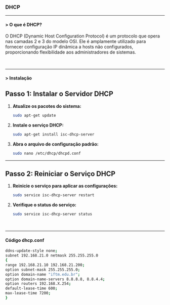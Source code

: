 <h3>DHCP</h3>
<hr>
<h4>> O que é DHCP?</h4>
<p>
  O DHCP (Dynamic Host Configuration Protocol) é um protocolo que opera nas camadas 2 e 3 do modelo OSI. Ele é amplamente utilizado para fornecer configuração IP dinâmica a hosts não configurados, proporcionando flexibilidade aos administradores de sistemas.
</p>
<br>
<hr>
<h4>> Instalação</h4>

## Passo 1: Instalar o Servidor DHCP
1. **Atualize os pacotes do sistema:**
   ```bash
   sudo apt-get update
   ```

2. **Instale o serviço DHCP:**
   ```bash
   sudo apt-get install isc-dhcp-server
   ```

3. **Abra o arquivo de configuração padrão:**
   ```bash
   sudo nano /etc/dhcp/dhcpd.conf
   ```

---

## Passo 2: Reiniciar o Serviço DHCP
1. **Reinicie o serviço para aplicar as configurações:**
   ```bash
   sudo service isc-dhcp-server restart
   ```

2. **Verifique o status do serviço:**
   ```bash
   sudo service isc-dhcp-server status
   ```




<br>
<hr>
<h4>Código dhcp.conf</h4>

```bash
ddns-update-style none;
subnet 192.168.21.0 netmask 255.255.255.0
{
range 192.168.21.10 192.168.21.200;
option subnet-mask 255.255.255.0;
option domain-name "iftm.edu.br";
option domain-name-servers 8.8.8.8, 8.8.4.4;
option routers 192.168.X.254;
default-lease-time 600;
max-lease-time 7200;
}
```
